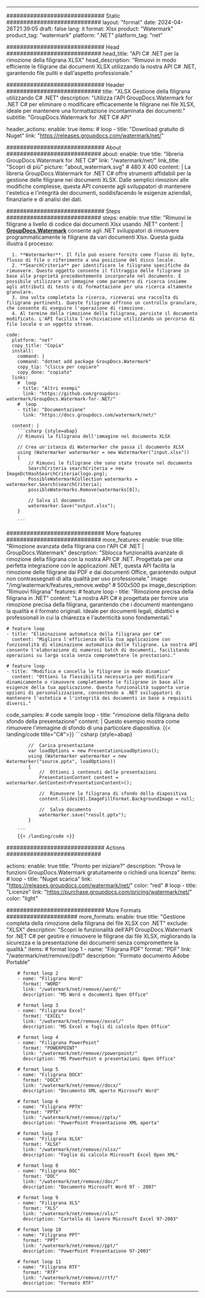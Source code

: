 
---
############################# Static ############################
layout: "format"
date:  2024-04-26T21:39:05
draft: false
lang: it
format: Xlsx
product: "Watermark"
product_tag: "watermark"
platform: ".NET"
platform_tag: "net"

############################# Head ############################
head_title: "API C# .NET per la rimozione della filigrana XLSX"
head_description: "Rimuovi in modo efficiente le filigrane dai documenti XLSX utilizzando la nostra API C# .NET, garantendo file puliti e dall'aspetto professionale."

############################# Header ############################
title: "XLSX Gestione della filigrana utilizzando C# .NET" 
description: "Utilizza l'API GroupDocs.Watermark for .NET C# per eliminare o modificare efficacemente le filigrane nei file XLSX, ideale per mantenere una formattazione incontaminata dei documenti."
subtitle: "GroupDocs.Watermark for .NET C# API" 

header_actions:
  enable: true
  items:
    #  loop
    - title: "Download gratuito di Nuget"
      link: "https://releases.groupdocs.com/watermark/net/"
      
############################# About ############################
about:
    enable: true
    title: "libreria GroupDocs.Watermark for .NET C#"
    link: "/watermark/net/"
    link_title: "Scopri di più"
    picture: "about_watermark.svg" # 480 X 400
    content: |
       La libreria GroupDocs.Watermark for .NET C# offre strumenti affidabili per la gestione delle filigrane nei documenti XLSX. Dalle semplici rimozioni alle modifiche complesse, questa API consente agli sviluppatori di mantenere l'estetica e l'integrità dei documenti, soddisfacendo le esigenze aziendali, finanziarie e di analisi dei dati.

############################# Steps ############################
steps:
    enable: true
    title: "Rimuovi le filigrane a livello di codice dai documenti Xlsx usando .NET"
    content: |
      **[GroupDocs.Watermark](https://products.groupdocs.com/watermark/net/)** consente agli .NET sviluppatori di rimuovere programmaticamente le filigrane da vari documenti Xlsx. Questa guida illustra il processo:
      
      1. **Watermarker**. Il file può essere fornito come flusso di byte, flusso di file o riferimento a una posizione del disco locale.
      2. **SearchCriteria** per identificare le filigrane specifiche da rimuovere. Questo oggetto consente il filtraggio delle filigrane in base alle proprietà precedentemente incorporate nel documento. È possibile utilizzare un'immagine come parametro di ricerca insieme agli attributi di testo o di formattazione per una ricerca altamente granulare.
      3. Una volta completata la ricerca, riceverai una raccolta di filigrane pertinenti. Queste filigrane offrono un controllo granulare, che consente di eseguire l'operazione di rimozione.
      4. Al termine della rimozione della filigrana, persiste il documento modificato. L'API facilita l'archiviazione utilizzando un percorso di file locale o un oggetto stream.
   
    code:
      platform: "net"
      copy_title: "Copia"
      install:
        command: |
        command: "dotnet add package GroupDocs.Watermark"
        copy_tip: "clicca per copiare"
        copy_done: "copiato"
      links:
        #  loop
        - title: "Altri esempi"
          link: "https://github.com/groupdocs-watermark/GroupDocs.Watermark-for-.NET/"
        #  loop
        - title: "Documentazione"
          link: "https://docs.groupdocs.com/watermark/net/"
          
      content: |
        ```csharp {style=abap}
        // Rimuovi la filigrana dell'immagine nel documento XLSX

        // Crea un'istanza di Watermarker che passa il documento XLSX
        using (Watermarker watermarker = new Watermarker("input.xlsx"))
        {
            // Rimuovi le filigrane che sono state trovate nel documento
            SearchCriteria searchCriteria = new ImageDctHashSearchCriteria(logo.png);
            PossibleWatermarkCollection watermarks = watermarker.Search(searchCriteria);
            possibleWatermarks.Remove(watermarks[0]);

            // Salva il documento
            watermarker.Save("output.xlsx");
        }
        
        ```  

############################# More features ############################
more_features:
  enable: true
  title: "Rimozione avanzata della filigrana con l'API C# .NET | GroupDocs.Watermark"
  description: "Sblocca funzionalità avanzate di rimozione della filigrana con la nostra API C# .NET. Progettata per una perfetta integrazione con le applicazioni .NET, questa API facilita la rimozione delle filigrane dai PDF e dai documenti Office, garantendo output non contrassegnati di alta qualità per uso professionale."
  image: "/img/watermark/features_remove.webp" # 500x500 px
  image_description: "Rimuovi filigrana"
  features:
    # feature loop
    - title: "Rimozione precisa della filigrana in .NET"
      content: "La nostra API C# è progettata per fornire una rimozione precisa della filigrana, garantendo che i documenti mantengano la qualità e il formato originali. Ideale per documenti legali, didattici e professionali in cui la chiarezza e l'autenticità sono fondamentali."

    # feature loop
    - title: "Eliminazione automatica della filigrana per C#"
      content: "Migliora l'efficienza della tua applicazione con funzionalità di eliminazione automatica delle filigrane. La nostra API consente l'elaborazione di numerosi batch di documenti, facilitando operazioni su larga scala senza compromettere le prestazioni."

    # feature loop
    - title: "Modifica e cancella le filigrane in modo dinamico"
      content: "Ottieni la flessibilità necessaria per modificare dinamicamente o rimuovere completamente le filigrane in base alle esigenze della tua applicazione. Questa funzionalità supporta varie opzioni di personalizzazione, consentendo a .NET sviluppatori di mantenere l'estetica e l'integrità dei documenti in base a requisiti diversi."
      
  code_samples:
    # code sample loop
    - title: "rimozione della filigrana dello sfondo della presentazione"
      content: |
        Questo esempio mostra come rimuovere l'immagine di sfondo di una particolare diapositiva.
        {{< landing/code title="C#">}}
        ```csharp {style=abap}
        
            //  Carica presentazione
            var loadOptions = new PresentationLoadOptions();
            using (Watermarker watermarker = new Watermarker("source.pptx", loadOptions))
            {
                //  Ottieni i contenuti delle presentazioni
                PresentationContent content = watermarker.GetContent<PresentationContent>();

                //  Rimuovere la filigrana di sfondo della diapositiva
                content.Slides[0].ImageFillFormat.BackgroundImage = null;

                //  Salva documento
                watermarker.save("result.pptx");
            }

        ```
        {{< /landing/code >}}


############################# Actions ############################

actions:
  enable: true
  title: "Pronto per iniziare?"
  description: "Prova le funzioni GroupDocs.Watermark gratuitamente o richiedi una licenza"
  items:
    #  loop
    - title: "Nuget scarica"
      link: "https://releases.groupdocs.com/watermark/net/"
      color: "red"
        #  loop
    - title: "Licenze"
      link: "https://purchase.groupdocs.com/pricing/watermark/net/"
      color: "light"


############################# More Formats #####################
more_formats:
    enable: true
    title: "Gestione completa della rimozione della filigrana dei file XLSX con .NET"
    exclude: "XLSX"
    description: "Scopri le funzionalità dell'API GroupDocs.Watermark for .NET C# per gestire e rimuovere le filigrane dai file XLSX, migliorando la sicurezza e la presentazione dei documenti senza compromettere la qualità."
    items: 
        # format loop 1
        - name: "Filigrana PDF"
          format: "PDF"
          link: "/watermark/net/remove//pdf/"
          description: "Formato documento Adobe Portable"

        # format loop 2
        - name: "Filigrana Word"
          format: "WORD"
          link: "/watermark/net/remove//word/"
          description: "MS Word e documenti Open Office"
          
        # format loop 3
        - name: "Filigrana Excel"
          format: "EXCEL"
          link: "/watermark/net/remove//excel/"
          description: "MS Excel e fogli di calcolo Open Office"

        # format loop 4
        - name: "Filigrana PowerPoint"
          format: "POWERPOINT"
          link: "/watermark/net/remove//powerpoint/"
          description: "MS PowerPoint e presentazioni Open Office"

        # format loop 5
        - name: "Filigrana DOCX"
          format: "DOCX"
          link: "/watermark/net/remove//docx/"
          description: "Documento XML aperto Microsoft Word"
          
        # format loop 6
        - name: "Filigrana PPTX"
          format: "PPTX"
          link: "/watermark/net/remove//pptx/"
          description: "PowerPoint Presentazione XML aperta"
          
        # format loop 7
        - name: "Filigrana XLSX"
          format: "XLSX"
          link: "/watermark/net/remove//xlsx/"
          description: "Foglio di calcolo Microsoft Excel Open XML"

        # format loop 8
        - name: "Filigrana DOC"
          format: "DOC"
          link: "/watermark/net/remove//doc/"
          description: "Documento Microsoft Word 97 - 2007"

        # format loop 9
        - name: "Filigrana XLS"
          format: "XLS"
          link: "/watermark/net/remove//xls/"
          description: "Cartella di lavoro Microsoft Excel 97-2003"

        # format loop 10
        - name: "Filigrana PPT"
          format: "PPT"
          link: "/watermark/net/remove//ppt/"
          description: "PowerPoint Presentazione 97-2003"

        # format loop 11
        - name: "Filigrana RTF"
          format: "RTF"
          link: "/watermark/net/remove//rtf/"
          description: "Formato RTF"

---